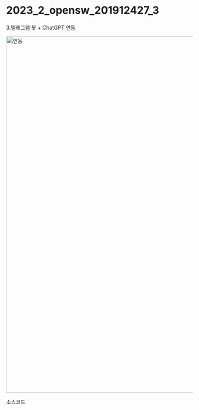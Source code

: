 # 2023_2_opensw_201912427_3

3.텔레그램 봇 + ChatGPT 연동

<img width="960" alt="연동" src="https://github.com/SeoGyeongWon/2023_2_opensw_201912427_3/assets/126853734/8fd05a4f-5093-4e92-ab73-ab3798ffe06e">

<br/>

소스코드<br/><br/><br/><br/>
